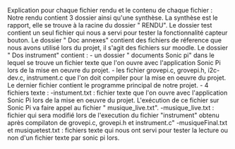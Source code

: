 Explication pour chaque fichier rendu et le contenu de chaque fichier : 
Notre rendu contient 3 dossier ainsi qu'une synthèse. 
La synthèse est le rapport, elle se trouve à la racine du dossier " RENDU".
Le dossier test contient un seul fichier qui nous a servi pour tester la fonctionnalité capteur bouton. 
Le dossier " Doc annexes" contient des fichiers de réference que nous avons utilisé lors du projet, il s'agit des fichiers sur moodle.
Le dossier " Dos instrument" contient :
    - un dossier " documents Sonic pi" dans le lequel se trouve un fichier texte que l'on ouvre avec l'application Sonic Pi lors de la mise en oeuvre du projet.
    - les fichier grovepi.c, grovepi.h, i2c-dev.c, instrument.c que l'on doit compiler pour la mise en oeuvre du projet. Le dernier fichier contient le programme principal de notre projet.
    - 4 fichiers texte : 
            -instument.txt :  fichier texte que l'on ouvre avec l'application Sonic Pi lors de la mise en oeuvre du projet. L'exécution de ce fichier sur Sonic Pi va faire appel au fichier " musique_live.txt".
            -musique_live.txt : fichier qui sera modifié lors de l'execution du fichier "instrument" obtenu après compilaton de grovepi.c, grovepi.h et instrument.c"
            -musiqueFinal.txt et musiquetest.txt : fichiers texte qui nous ont servi pour tester la lecture ou non d'un fichier texte par sonic pi lors.

    
            
